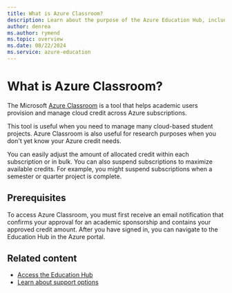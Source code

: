 ```yaml
---
title: What is Azure Classroom?
description: Learn about the purpose of the Azure Education Hub, including prerequisites.
author: denrea
ms.author: rymend
ms.topic: overview
ms.date: 08/22/2024
ms.service: azure-education
---
```


# What is Azure Classroom?

The Microsoft [Azure Classroom](https://portal.azure.com/#blade/Microsoft_Azure_Education/EducationMenuBlade/quickstart) is a tool that helps academic users provision and manage cloud credit across Azure subscriptions.

This tool is useful when you need to manage many cloud-based student projects. Azure Classroom is also useful for research purposes when you don't yet know your Azure credit needs.

You can easily adjust the amount of allocated credit within each subscription or in bulk. You can also suspend subscriptions to maximize available credits. For example, you might suspend subscriptions when a semester or quarter project is complete.

## Prerequisites

To access Azure Classroom, you must first receive an email notification that confirms your approval for an academic sponsorship and contains your approved credit amount. After you have signed in, you can navigate to the Education Hub in the Azure portal.

## Related content

- [Access the Education Hub](access-education-hub.md)
- [Learn about support options](educator-service-desk.md)
